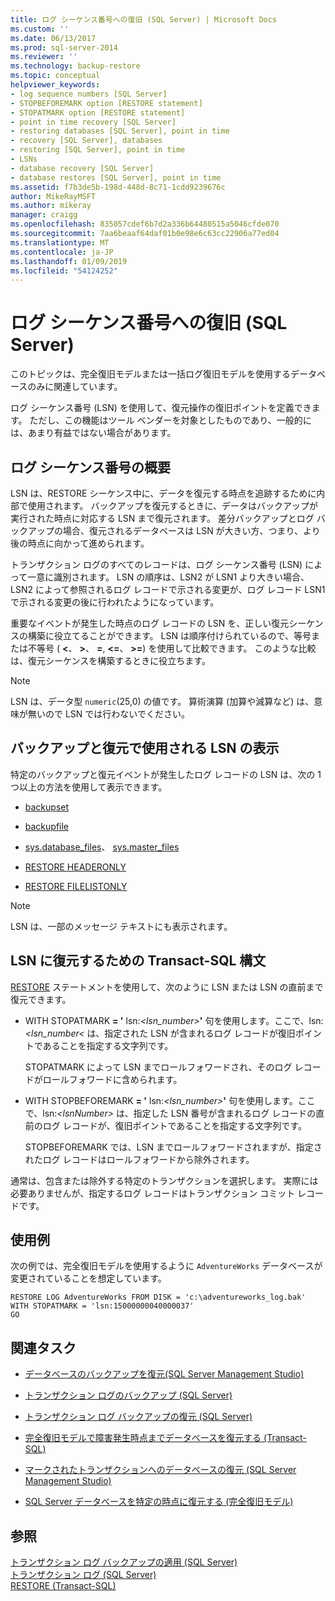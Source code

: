 ```yaml
---
title: ログ シーケンス番号への復旧 (SQL Server) | Microsoft Docs
ms.custom: ''
ms.date: 06/13/2017
ms.prod: sql-server-2014
ms.reviewer: ''
ms.technology: backup-restore
ms.topic: conceptual
helpviewer_keywords:
- log sequence numbers [SQL Server]
- STOPBEFOREMARK option [RESTORE statement]
- STOPATMARK option [RESTORE statement]
- point in time recovery [SQL Server]
- restoring databases [SQL Server], point in time
- recovery [SQL Server], databases
- restoring [SQL Server], point in time
- LSNs
- database recovery [SQL Server]
- database restores [SQL Server], point in time
ms.assetid: f7b3de5b-198d-448d-8c71-1cdd9239676c
author: MikeRayMSFT
ms.author: mikeray
manager: craigg
ms.openlocfilehash: 835057cdef6b7d2a336b64480515a5046cfde070
ms.sourcegitcommit: 7aa6beaaf64daf01b0e98e6c63cc22906a77ed04
ms.translationtype: MT
ms.contentlocale: ja-JP
ms.lasthandoff: 01/09/2019
ms.locfileid: "54124252"
---
```

# <a name="recover-to-a-log-sequence-number-sql-server"></a>ログ シーケンス番号への復旧 (SQL Server)
  このトピックは、完全復旧モデルまたは一括ログ復旧モデルを使用するデータベースのみに関連しています。  
  
 ログ シーケンス番号 (LSN) を使用して、復元操作の復旧ポイントを定義できます。 ただし、この機能はツール ベンダーを対象としたものであり、一般的には、あまり有益ではない場合があります。  
  
##  <a name="LSNs"></a> ログ シーケンス番号の概要  
 LSN は、RESTORE シーケンス中に、データを復元する時点を追跡するために内部で使用されます。 バックアップを復元するときに、データはバックアップが実行された時点に対応する LSN まで復元されます。 差分バックアップとログ バックアップの場合、復元されるデータベースは LSN が大きい方、つまり、より後の時点に向かって進められます。  
  
 トランザクション ログのすべてのレコードは、ログ シーケンス番号 (LSN) によって一意に識別されます。 LSN の順序は、LSN2 が LSN1 より大きい場合、LSN2 によって参照されるログ レコードで示される変更が、ログ レコード LSN1 で示される変更の後に行われたようになっています。  
  
 重要なイベントが発生した時点のログ レコードの LSN を、正しい復元シーケンスの構築に役立てることができます。 LSN は順序付けられているので、等号または不等号 ( **\<**、 **>**、 **=**, **\<=**、 **>=**) を使用して比較できます。 このような比較は、復元シーケンスを構築するときに役立ちます。  
  
> [!NOTE]  
>  LSN は、データ型 `numeric`(25,0) の値です。 算術演算 (加算や減算など) は、意味が無いので LSN では行わないでください。  
  

  
## <a name="viewing-lsns-used-by-backup-and-restore"></a>バックアップと復元で使用される LSN の表示  
 特定のバックアップと復元イベントが発生したログ レコードの LSN は、次の 1 つ以上の方法を使用して表示できます。  
  
-   [backupset](/sql/relational-databases/system-tables/backupset-transact-sql)  
  
-   [backupfile](/sql/relational-databases/system-tables/backupfile-transact-sql)  
  
-   [sys.database_files](/sql/relational-databases/system-catalog-views/sys-database-files-transact-sql)、 [sys.master_files](/sql/relational-databases/system-catalog-views/sys-master-files-transact-sql)  
  
-   [RESTORE HEADERONLY](/sql/t-sql/statements/restore-statements-headeronly-transact-sql)  
  
-   [RESTORE FILELISTONLY](/sql/t-sql/statements/restore-statements-filelistonly-transact-sql)  
  
> [!NOTE]  
>  LSN は、一部のメッセージ テキストにも表示されます。  
  
## <a name="transact-sql-syntax-for-restoring-to-an-lsn"></a>LSN に復元するための Transact-SQL 構文  
 [RESTORE](/sql/t-sql/statements/restore-statements-transact-sql) ステートメントを使用して、次のように LSN または LSN の直前まで復元できます。  
  
-   WITH STOPATMARK **= '** lsn:_<lsn_number>_**'** 句を使用します。ここで、lsn:*<lsn_number\<* は、指定された LSN が含まれるログ レコードが復旧ポイントであることを指定する文字列です。  
  
     STOPATMARK によって LSN までロールフォワードされ、そのログ レコードがロールフォワードに含められます。  
  
-   WITH STOPBEFOREMARK **= '** lsn:_<lsn_number>_**'** 句を使用します。ここで、lsn:*\<lsnNumber>* は、指定した LSN 番号が含まれるログ レコードの直前のログ レコードが、復旧ポイントであることを指定する文字列です。  
  
     STOPBEFOREMARK では、LSN までロールフォワードされますが、指定されたログ レコードはロールフォワードから除外されます。  
  
 通常は、包含または除外する特定のトランザクションを選択します。 実際には必要ありませんが、指定するログ レコードはトランザクション コミット レコードです。  
  
## <a name="examples"></a>使用例  
 次の例では、完全復旧モデルを使用するように `AdventureWorks` データベースが変更されていることを想定しています。  
  
```  
RESTORE LOG AdventureWorks FROM DISK = 'c:\adventureworks_log.bak'   
WITH STOPATMARK = 'lsn:15000000040000037'  
GO  
```  
  
##  <a name="RelatedTasks"></a> 関連タスク  
  
-   [データベースのバックアップを復元&#40;SQL Server Management Studio&#41;](restore-a-database-backup-using-ssms.md)  
  
-   [トランザクション ログのバックアップ &#40;SQL Server&#41;](back-up-a-transaction-log-sql-server.md)  
  
-   [トランザクション ログ バックアップの復元 &#40;SQL Server&#41;](restore-a-transaction-log-backup-sql-server.md)  
  
-   [完全復旧モデルで障害発生時点までデータベースを復元する &#40;Transact-SQL&#41;](restore-database-to-point-of-failure-full-recovery.md)  
  
-   [マークされたトランザクションへのデータベースの復元 &#40;SQL Server Management Studio&#41;](restore-a-database-to-a-marked-transaction-sql-server-management-studio.md)  
  
-   [SQL Server データベースを特定の時点に復元する &#40;完全復旧モデル&#41;](restore-a-sql-server-database-to-a-point-in-time-full-recovery-model.md)  
  
## <a name="see-also"></a>参照  
 [トランザクション ログ バックアップの適用 &#40;SQL Server&#41;](transaction-log-backups-sql-server.md)   
 [トランザクション ログ &#40;SQL Server&#41;](../logs/the-transaction-log-sql-server.md)   
 [RESTORE &#40;Transact-SQL&#41;](/sql/t-sql/statements/restore-statements-transact-sql)  
  
  

